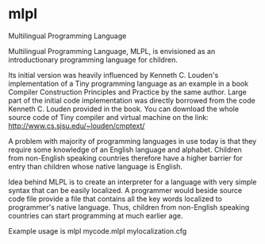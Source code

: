 # mlpl
Multilingual Programming Language

Multilingual Programming Language, MLPL, is envisioned as an introductionary programming language for children.

Its initial version was heavily influenced by Kenneth C. Louden's implementation of a Tiny programming language as an example in a book Compiler Construction Principles and Practice by the same author. Large part of the initial code implementation was directly borrowed from the code Kenneth C. Louden provided in the book. You can download the whole source code of Tiny compiler and virtual machine on the link: http://www.cs.sjsu.edu/~louden/cmptext/

A problem with majority of programming languages in use today is that they require some knowledge of an English language and alphabet. Children from non-English speaking countries therefore have a higher barrier for entry than children whose native language is English.

Idea behind MLPL is to create an interpreter for a language with very simple syntax that can be easily localized.  A programmer would beside source code file provide a file that contains all the key words localized to programmer's native language. Thus, children from non-English speaking countries can start programming at much earlier age.

Example usage is mlpl mycode.mlpl mylocalization.cfg